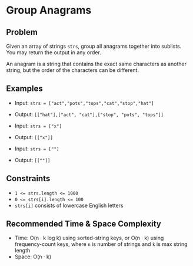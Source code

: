 # Group Anagrams

## Problem
Given an array of strings `strs`, group all anagrams together into sublists. You may return the output in any order.

An anagram is a string that contains the exact same characters as another string, but the order of the characters can be different.

## Examples
- Input: `strs = ["act","pots","tops","cat","stop","hat"]`
- Output: `[["hat"],["act", "cat"],["stop", "pots", "tops"]]`

- Input: `strs = ["x"]`
- Output: `[["x"]]`

- Input: `strs = [""]`
- Output: `[[""]]`

## Constraints
- `1 <= strs.length <= 1000`
- `0 <= strs[i].length <= 100`
- `strs[i]` consists of lowercase English letters

## Recommended Time & Space Complexity
- Time: O(n · k log k) using sorted-string keys, or O(n · k) using frequency-count keys, where `n` is number of strings and `k` is max string length
- Space: O(n · k)



